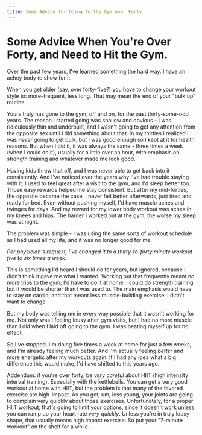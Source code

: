 ```yaml
---
title: Some Advice for Going to the Gym over Forty
---
```


# Some Advice When You're Over Forty, and Need to Hit the Gym.

Over the past few years, I've learned something the hard way. I have
an achey body to show for it.

When you get older (say, over forty-five?) you have to change your
workout style to: more-frequent, less long. That may mean the end of
your "bulk up" routine.

Yours truly has gone to the gym, off and on, for the past
thirty-some-odd years. The reason I started going was shallow and
obvious - I was ridiculously thin and underbuilt, and I wasn't going
to get any attention from the opposite sex until I did something about
that. In my thirties I realized I was _never_ going to get bulk, but I
was good enough so I kept at it for health reasons. But when I did it,
it was always the same - three times a week (when I could do it),
usually for a little over an hour, with emphasis on strength training
and whatever made me look good.

Having kids threw that off, and I was never able to get back into it
consistently. And I've noticed over the years why I've had trouble
staying with it. I used to feel great after a visit to the gym, and
I'd sleep better too. Those easy rewards helped me stay
consistent. But after my mid-forties, the opposite became the case. I
never felt better afterwards, just tired and ready for bed. Even
without pushing myself, I'd have muscle aches and twinges for
days. And my reward for my lower body workout was aches in my knees and
hips. The harder I worked out at the gym, the worse my sleep was at
night.

The problem was simple - I was using the same sorts of workout
schedule as I had used all my life, and it was no longer good for
me.

*Per physician's request, I've changed it to a thirty-to-forty minute
workout five to six times a week.*

This is something I'd heard I should do for years, but
ignored, because I didn't think it gave me what I wanted. Working out
that frequently meant no more trips to the gym; I'd have to do it at
home. I could do strength training but it would be shorter than I was
used to. The main emphasis would have to stay on cardio, and that
meant less muscle-building exercise. I didn't want to change.

But my body was telling me in every way possible that it wasn't
working for me. Not only was I feeling lousy after gym visits, but I
had no more muscle than I did when I laid off going to the gym. I was
beating myself up for no effect.

So I've stopped. I'm doing five times a week at home for just a few
weeks, and I'm already feeling much better. And I'm actually feeling
*better* and more energetic after my workouts again. If I had any idea
what a big difference this would make, I'd have shifted to this years ago.

Addendum: if you're over forty, be *very careful* about HIIT (high
intensity interval training). Especially with the kettlebells. You can
get a very good workout at home with HIIT, but the problem is that
many of the favored exercise are high-impact. As you get, um, less
young, your joints are going to complain very quickly about those
exercises. Unfortunately, for a proper HIIT workout, that's going to
limit your options, since it doesn't work unless you can ramp up your
heart rate *very quickly*. Unless you're in truly lousy shape, that
usually means high impact exercise. So put your "7-minute
workout" on the shelf for a while.